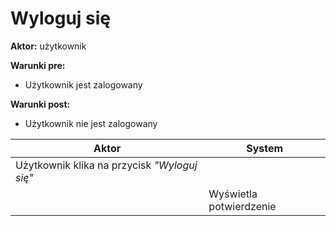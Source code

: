 # Wyloguj się

**Aktor:** użytkownik

**Warunki pre:**

* Użytkownik jest zalogowany

**Warunki post:**

* Użytkownik nie jest zalogowany

Aktor | System
---|---
Użytkownik klika na przycisk *"Wyloguj się"*| 
||Wyświetla potwierdzenie